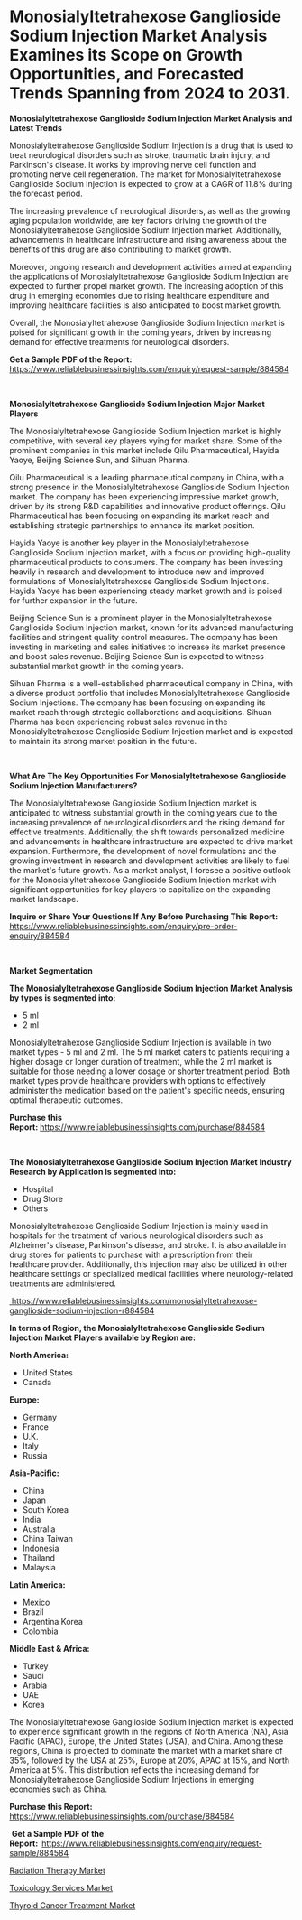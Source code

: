<p><h1>Monosialyltetrahexose Ganglioside Sodium Injection Market Analysis Examines its Scope on Growth Opportunities, and Forecasted Trends Spanning from 2024 to 2031.</h1></p><p><strong>Monosialyltetrahexose Ganglioside Sodium Injection Market Analysis and Latest Trends</strong></p>
<p><p>Monosialyltetrahexose Ganglioside Sodium Injection is a drug that is used to treat neurological disorders such as stroke, traumatic brain injury, and Parkinson's disease. It works by improving nerve cell function and promoting nerve cell regeneration. The market for Monosialyltetrahexose Ganglioside Sodium Injection is expected to grow at a CAGR of 11.8% during the forecast period.</p><p>The increasing prevalence of neurological disorders, as well as the growing aging population worldwide, are key factors driving the growth of the Monosialyltetrahexose Ganglioside Sodium Injection market. Additionally, advancements in healthcare infrastructure and rising awareness about the benefits of this drug are also contributing to market growth.</p><p>Moreover, ongoing research and development activities aimed at expanding the applications of Monosialyltetrahexose Ganglioside Sodium Injection are expected to further propel market growth. The increasing adoption of this drug in emerging economies due to rising healthcare expenditure and improving healthcare facilities is also anticipated to boost market growth.</p><p>Overall, the Monosialyltetrahexose Ganglioside Sodium Injection market is poised for significant growth in the coming years, driven by increasing demand for effective treatments for neurological disorders.</p></p>
<p><strong>Get a Sample PDF of the Report:&nbsp;</strong> <a href="https://www.reliablebusinessinsights.com/enquiry/request-sample/884584">https://www.reliablebusinessinsights.com/enquiry/request-sample/884584</a></p>
<p>&nbsp;</p>
<p><strong>Monosialyltetrahexose Ganglioside Sodium Injection Major Market Players</strong></p>
<p><p>The Monosialyltetrahexose Ganglioside Sodium Injection market is highly competitive, with several key players vying for market share. Some of the prominent companies in this market include Qilu Pharmaceutical, Hayida Yaoye, Beijing Science Sun, and Sihuan Pharma.</p><p>Qilu Pharmaceutical is a leading pharmaceutical company in China, with a strong presence in the Monosialyltetrahexose Ganglioside Sodium Injection market. The company has been experiencing impressive market growth, driven by its strong R&D capabilities and innovative product offerings. Qilu Pharmaceutical has been focusing on expanding its market reach and establishing strategic partnerships to enhance its market position.</p><p>Hayida Yaoye is another key player in the Monosialyltetrahexose Ganglioside Sodium Injection market, with a focus on providing high-quality pharmaceutical products to consumers. The company has been investing heavily in research and development to introduce new and improved formulations of Monosialyltetrahexose Ganglioside Sodium Injections. Hayida Yaoye has been experiencing steady market growth and is poised for further expansion in the future.</p><p>Beijing Science Sun is a prominent player in the Monosialyltetrahexose Ganglioside Sodium Injection market, known for its advanced manufacturing facilities and stringent quality control measures. The company has been investing in marketing and sales initiatives to increase its market presence and boost sales revenue. Beijing Science Sun is expected to witness substantial market growth in the coming years.</p><p>Sihuan Pharma is a well-established pharmaceutical company in China, with a diverse product portfolio that includes Monosialyltetrahexose Ganglioside Sodium Injections. The company has been focusing on expanding its market reach through strategic collaborations and acquisitions. Sihuan Pharma has been experiencing robust sales revenue in the Monosialyltetrahexose Ganglioside Sodium Injection market and is expected to maintain its strong market position in the future.</p></p>
<p>&nbsp;</p>
<p><strong>What Are The Key Opportunities For Monosialyltetrahexose Ganglioside Sodium Injection Manufacturers?</strong></p>
<p><p>The Monosialyltetrahexose Ganglioside Sodium Injection market is anticipated to witness substantial growth in the coming years due to the increasing prevalence of neurological disorders and the rising demand for effective treatments. Additionally, the shift towards personalized medicine and advancements in healthcare infrastructure are expected to drive market expansion. Furthermore, the development of novel formulations and the growing investment in research and development activities are likely to fuel the market's future growth. As a market analyst, I foresee a positive outlook for the Monosialyltetrahexose Ganglioside Sodium Injection market with significant opportunities for key players to capitalize on the expanding market landscape.</p></p>
<p><strong>Inquire or Share Your Questions If Any Before Purchasing This Report:</strong> <a href="https://www.reliablebusinessinsights.com/enquiry/pre-order-enquiry/884584">https://www.reliablebusinessinsights.com/enquiry/pre-order-enquiry/884584</a></p>
<p>&nbsp;</p>
<p><strong>Market Segmentation</strong></p>
<p><strong>The Monosialyltetrahexose Ganglioside Sodium Injection Market Analysis by types is segmented into:</strong></p>
<p><ul><li>5 ml</li><li>2 ml</li></ul></p>
<p><p>Monosialyltetrahexose Ganglioside Sodium Injection is available in two market types - 5 ml and 2 ml. The 5 ml market caters to patients requiring a higher dosage or longer duration of treatment, while the 2 ml market is suitable for those needing a lower dosage or shorter treatment period. Both market types provide healthcare providers with options to effectively administer the medication based on the patient's specific needs, ensuring optimal therapeutic outcomes.</p></p>
<p><strong>Purchase this Report:&nbsp;</strong><a href="https://www.reliablebusinessinsights.com/purchase/884584">https://www.reliablebusinessinsights.com/purchase/884584</a></p>
<p>&nbsp;</p>
<p><strong>The Monosialyltetrahexose Ganglioside Sodium Injection Market Industry Research by Application is segmented into:</strong></p>
<p><ul><li>Hospital</li><li>Drug Store</li><li>Others</li></ul></p>
<p><p>Monosialyltetrahexose Ganglioside Sodium Injection is mainly used in hospitals for the treatment of various neurological disorders such as Alzheimer's disease, Parkinson's disease, and stroke. It is also available in drug stores for patients to purchase with a prescription from their healthcare provider. Additionally, this injection may also be utilized in other healthcare settings or specialized medical facilities where neurology-related treatments are administered.</p></p>
<p><a href="https://www.reliablebusinessinsights.com/monosialyltetrahexose-ganglioside-sodium-injection-r884584">&nbsp;https://www.reliablebusinessinsights.com/monosialyltetrahexose-ganglioside-sodium-injection-r884584</a></p>
<p><strong>In terms of Region, the Monosialyltetrahexose Ganglioside Sodium Injection Market Players available by Region are:</strong></p>
<p>
    <p> <strong> North America: </strong>
        <ul>
            <li>United States</li>
            <li>Canada</li>
        </ul>
        </p> 
    <p> <strong> Europe: </strong>
        <ul>
            <li>Germany</li>
            <li>France</li>
            <li>U.K.</li>
            <li>Italy</li>
            <li>Russia</li>
        </ul>
        </p> 
    <p> <strong> Asia-Pacific: </strong>
        <ul>
            <li>China</li>
            <li>Japan</li>
            <li>South Korea</li>
            <li>India</li>
            <li>Australia</li>
            <li>China Taiwan</li>
            <li>Indonesia</li>
            <li>Thailand</li>
            <li>Malaysia</li>
        </ul>
        </p> 
    <p> <strong> Latin America: </strong>
        <ul>
            <li>Mexico</li>
            <li>Brazil</li>
            <li>Argentina Korea</li>
            <li>Colombia</li>
        </ul>
        </p> 
    <p> <strong> Middle East & Africa: </strong>
        <ul>
            <li>Turkey</li>
            <li>Saudi</li>
            <li>Arabia</li>
            <li>UAE</li>
            <li>Korea</li>
        </ul>
    </p>
    </p>
<p><p>The Monosialyltetrahexose Ganglioside Sodium Injection market is expected to experience significant growth in the regions of North America (NA), Asia Pacific (APAC), Europe, the United States (USA), and China. Among these regions, China is projected to dominate the market with a market share of 35%, followed by the USA at 25%, Europe at 20%, APAC at 15%, and North America at 5%. This distribution reflects the increasing demand for Monosialyltetrahexose Ganglioside Sodium Injections in emerging economies such as China.</p></p>
<p><strong>Purchase this Report: </strong><a href="https://www.reliablebusinessinsights.com/purchase/884584">https://www.reliablebusinessinsights.com/purchase/884584</a></p>
<p>&nbsp;<strong>Get a Sample PDF of the Report:&nbsp;&nbsp;</strong><a href="https://www.reliablebusinessinsights.com/enquiry/request-sample/884584">https://www.reliablebusinessinsights.com/enquiry/request-sample/884584</a></p>
<p><strong></strong></p>
<p><p><a href="https://github.com/KeeganBarrows2023/Market-Research-Report-List-2/blob/main/radiation-therapy-market.md">Radiation Therapy Market</a></p><p><a href="https://github.com/yemakinde/Market-Research-Report-List-3/blob/main/toxicology-services-market.md">Toxicology Services Market</a></p><p><a href="https://github.com/Alonsoolds3wq1d81czn8rbol/Market-Research-Report-List-3/blob/main/thyroid-cancer-treatment-market.md">Thyroid Cancer Treatment Market</a></p></p>